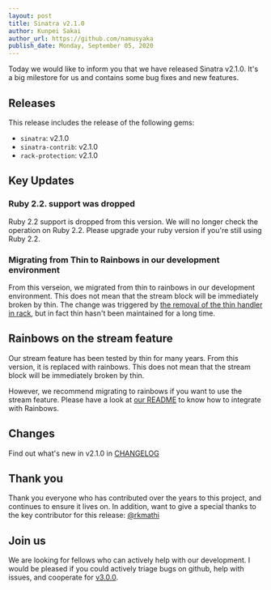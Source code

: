 ```yaml
---
layout: post
title: Sinatra v2.1.0
author: Kunpei Sakai
author_url: https://github.com/namusyaka
publish_date: Monday, September 05, 2020
---
```


Today we would like to inform you that we have released Sinatra v2.1.0. It's a big milestore for us and contains some bug fixes and new features.

## Releases

This release includes the release of the following gems:

* `sinatra`: v2.1.0
* `sinatra-contrib`: v2.1.0
* `rack-protection`: v2.1.0

## Key Updates

### Ruby 2.2. support was dropped

Ruby 2.2 support is dropped from this version. We will no longer check the operation on Ruby 2.2.
Please upgrade your ruby version if you're still using Ruby 2.2.

### Migrating from Thin to Rainbows in our development environment

From this verseion, we migrated from thin to rainbows in our development environment. This does not mean that the stream block will be immediately broken by thin.
The change was triggered by [the removal of the thin handler in rack](https://github.com/rack/rack/commit/98d9cf5834d4e27e34bbaa017cdfc68795763b55), but in fact thin hasn't been maintained for a long time.

## Rainbows on the stream feature

Our stream feature has been tested by thin for many years. From this version, it is replaced with rainbows.
This does not mean that the stream block will be immediately broken by thin.

However, we recommend migrating to rainbows if you want to use the stream feature.
Please have a look at [our README](https://github.com/sinatra/sinatra#streaming-responses) to know how to integrate with Rainbows.

## Changes

Find out what's new in v2.1.0 in [CHANGELOG](https://github.com/sinatra/sinatra/blob/v2.1.0/CHANGELOG.md)

## Thank you

Thank you everyone who has contributed over the years to this project, and continues to ensure it lives on.
In addition, want to give a special thanks to the key contributor for this release: [@rkmathi](https://github.com/rkmathi)

## Join us

We are looking for fellows who can actively help with our development.
I would be pleased if you could actively triage bugs on github, help with issues, and cooperate for [v3.0.0](https://github.com/sinatra/sinatra/issues/1531).
